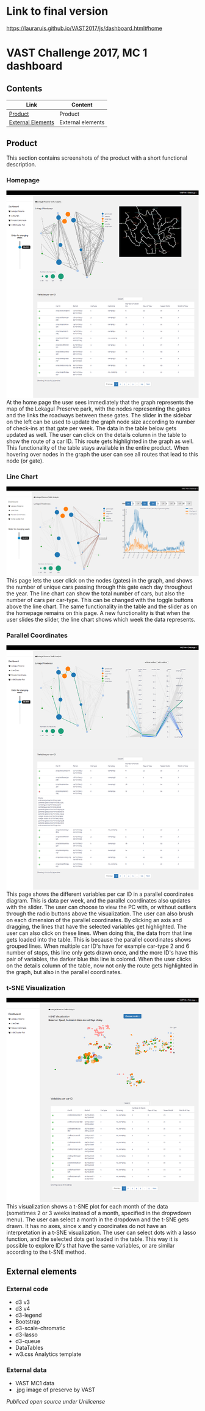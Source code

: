 # Link to final version
https://lauraruis.github.io/VAST2017/js/dashboard.html#home

# VAST Challenge 2017, MC 1 dashboard

## Contents
Link | Content
------------ | ------------- 
[Product](#product) | Product
[External Elements](#external-elements) | External elements

## Product
This section contains screenshots of the product with a short functional description.

### Homepage
![Homepage](https://github.com/LauraRuis/VAST2017/blob/master/Doc/homepage.png)
At the home page the user sees immediately that the graph represents the map of the Lekagul Preserve park, with the nodes representing the gates and the links the roadways between these gates. The slider in the sidebar on the left can be used to update the graph node size according to number of check-ins at that gate per week. The data in the table below gets updated as well. The user can click on the details column in the table to show the route of a car ID. This route gets highlighted in the graph as well. This functionality of the table stays available in the entire product. When hovering over nodes in the graph the user can see all routes that lead to this node (or gate).

### Line Chart
![Line](https://github.com/LauraRuis/VAST2017/blob/master/Doc/line%20page.png)
This page lets the user click on the nodes (gates) in the graph, and shows the number of unique cars passing through this gate each day throughout the year. The line chart can show the total number of cars, but also the number of cars per car-type. This can be changed with the toggle buttons above the line chart. The same functionality in the table and the slider as on the homepage remains on this page. A new functionality is that when the user slides the slider, the line chart shows which week the data represents.

### Parallel Coordinates
![PC](https://github.com/LauraRuis/VAST2017/blob/master/Doc/pc%20page.png)
This page shows the different variables per car ID in a parallel coordinates diagram. This is data per week, and the parallel coordinates also updates with the slider. The user can choose to view the PC with, or without outliers through the radio buttons above the visualization. The user can also brush on each dimension of the parallel coordinates. By clicking an axis and dragging, the lines that have the selected variables get highlighted. The user can also click on these lines. When doing this, the data from that line gets loaded into the table. This is because the parallel coordinates shows grouped lines. When multiple car ID's have for example car-type 2 and 6 number of stops, this line only gets drawn once, and the more ID's have this pair of variables, the darker blue this line is colored. When the user clicks on the details column of the table, now not only the route gets highlighted in the graph, but also in the parallel coordinates.

### t-SNE Visualization
![t-SNE](https://github.com/LauraRuis/VAST2017/blob/master/Doc/tsne%20page.png)
This visualization shows a t-SNE plot for each month of the data (sometimes 2 or 3 weeks instead of a month, specified in the dropwdown menu). The user can select a month in the dropdown and the t-SNE gets drawn. It has no axes, since x and y coordinates do not have an interpretation in a t-SNE visualization. The user can select dots with a lasso function, and the selected dots get loaded in the table. This way it is possible to explore ID's that have the same variables, or are similar according to the t-SNE method. 

## External elements
### External code
- d3 v3
- d3 v4
- d3-legend
- Bootstrap 
- d3-scale-chromatic
- d3-lasso
- d3-queue
- DataTables
- w3.css Analytics template

### External data
- VAST MC1 data
- .jpg image of preserve by VAST

*Publiced open source under Unilicense*
